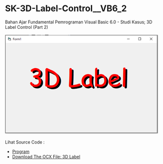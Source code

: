 # SK-3D-Label-Control__VB6_2
Bahan Ajar Fundamental Pemrograman Visual Basic 6.0 - Studi Kasus; 3D Label Control (Part 2)<br><br>
<img src="https://github.com/RizkyKhapidsyah/SK-3D-Label-Control__VB6_2/blob/main/result/001.PNG"><br><br>
Lihat Source Code : <br>
- <a href="https://github.com/RizkyKhapidsyah/SK-3D-Label-Control__VB6_2">Program</a><br>
- <a href="https://github.com/RizkyKhapidsyah/SK-3D-Label-Control__VB6_2/raw/main/Label3Dcontrol.ocx">Download The OCX File: 3D Label</a>
